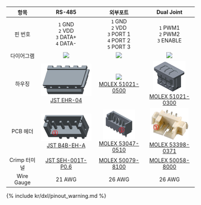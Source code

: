 
| 항목         | RS-485                                                     | 외부포트                                                            | Dual Joint                                                          |
| :----------: | :--------------------------------------------------------: | :-----------------------------------------------------------------: | :-----------------------------------------------------------------: |
| 핀 번호      | `1` GND<br>`2` VDD<br>`3` DATA+<br>`4` DATA-               | `1` GND<br>`2` VDD<br>`3` PORT 1<br>`4` PORT 2<br>`5` PORT 3        | `1` PWM1<br>`2` PWM2<br>`3` ENABLE                                  |
| 다이어그램   | ![](/assets/images/dxl/jst_b4beha_diagram.png)             | ![](/assets/images/dxl/molex_5304705_diagram.png)                   | ![](/assets/images/dxl/molex_588988000_diagram.png)                 |
| 하우징       | ![](/assets/images/dxl/JST_EHR-4.png)<br />[JST EHR-04]   | ![](/assets/images/dxl/molex_510210500.png)<br />[MOLEX 51021-0500] | ![](/assets/images/dxl/molex_510210300.png)<br />[MOLEX 51021-0300] |
| PCB 헤더     | ![](/assets/images/dxl/JST_B4B-EH-A.png)<br />[JST B4B-EH-A] | ![](/assets/images/dxl/molex_530470510.png)<br />[MOLEX 53047-0510] | ![](/assets/images/dxl/molex_533980371.png)<br />[MOLEX 53398-0371] |
| Crimp 터미널 | [JST SEH-001T-P0.6]                                        | [MOLEX 50079-8100]                                                  | [MOLEX 50058-8000]                                                  |
| Wire Gauge   | 21 AWG                                                     | 26 AWG                                                              | 26 AWG                                                              |

{% include kr/dxl/pinout_warning.md %}

[JST EHR-04]: http://www.jst-mfg.com/product/pdf/eng/eEH.pdf
[JST B4B-EH-A]: http://www.jst-mfg.com/product/pdf/eng/eEH.pdf
[JST SEH-001T-P0.6]: http://www.jst-mfg.com/product/pdf/eng/eEH.pdf
[MOLEX 51021-0500]: http://www.molex.com/molex/products/datasheet.jsp?part=active/0510210500_CRIMP_HOUSINGS.xml
[MOLEX 53047-0510]: http://www.molex.com/molex/products/datasheet.jsp?part=active/0530470510_PCB_HEADERS.xml
[MOLEX 50079-8100]: http://www.molex.com/molex/products/datasheet.jsp?part=active/0500798100_CRIMP_TERMINALS.xml
[MOLEX 53398-0371]: https://uk.farnell.com/molex/53398-0371/header-smt-vertical-1-25mm-3way/dp/1125353
[MOLEX 51021-0300]: https://www.korean.molex.com/molex/products/datasheet.jsp?part=active/0510210300_CRIMP_HOUSINGS.xml
[MOLEX 50058-8000]: https://www.korean.molex.com/molex/products/datasheet.jsp?part=active/0500588000_CRIMP_TERMINALS.xml
